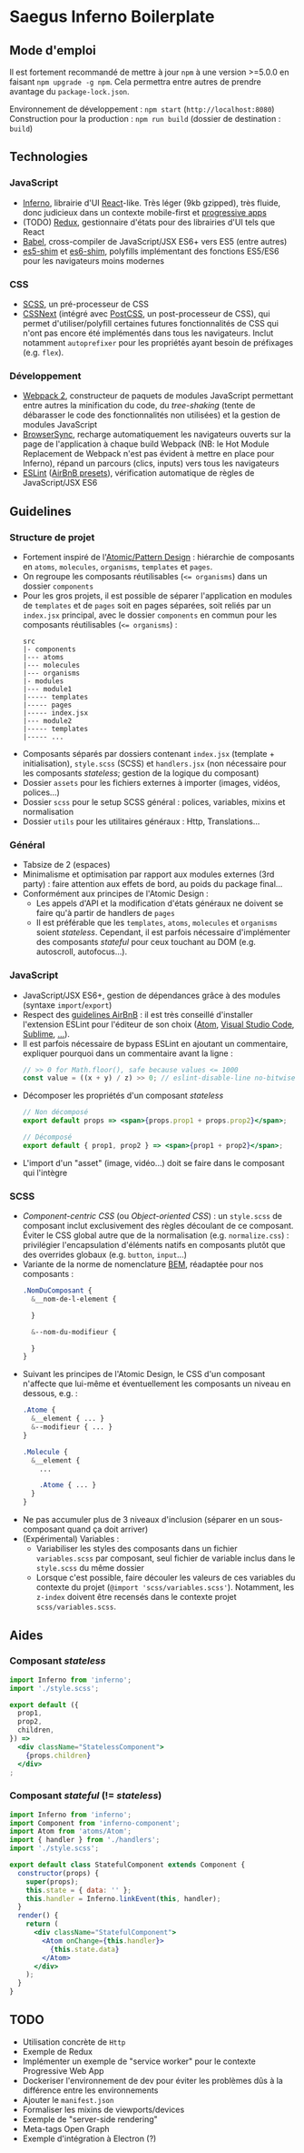 Saegus Inferno Boilerplate
==========

Mode d'emploi
----

Il est fortement recommandé de mettre à jour `npm` à une version >=5.0.0 en faisant `npm upgrade -g npm`. Cela permettra entre autres de prendre avantage du `package-lock.json`.  

Environnement de développement : `npm start` (`http://localhost:8080`)  
Construction pour la production : `npm run build` (dossier de destination : `build`)

Technologies
----

### JavaScript

* [Inferno](https://infernojs.org/docs), librairie d'UI [React](https://facebook.github.io/react/docs)-like. Très léger (9kb gzipped), très fluide, donc judicieux dans un contexte mobile-first et [progressive apps](https://developers.google.com/web/progressive-web-apps/checklist)
* (TODO) [Redux](http://redux.js.org/), gestionnaire d'états pour des librairies d'UI tels que React
* [Babel](https://babeljs.io/), cross-compiler de JavaScript/JSX ES6+ vers ES5 (entre autres)
* [es5-shim](https://github.com/es-shims/es5-shim) et [es6-shim](https://github.com/paulmillr/es6-shim), polyfills implémentant des fonctions ES5/ES6 pour les navigateurs moins modernes

### CSS

* [SCSS](http://sass-lang.com/documentation/), un pré-processeur de CSS
* [CSSNext](http://cssnext.io/) (intégré avec [PostCSS](http://postcss.org/), un post-processeur de CSS), qui permet d'utiliser/polyfill certaines futures fonctionnalités de CSS qui n'ont pas encore été implémentés dans tous les navigateurs. Inclut notamment `autoprefixer` pour les propriétés ayant besoin de préfixages (e.g. `flex`).

### Développement

* [Webpack 2](https://webpack.js.org/), constructeur de paquets de modules JavaScript permettant entre autres la minification du code, du *tree-shaking* (tente de débarasser le code des fonctionnalités non utilisées) et la gestion de modules JavaScript
* [BrowserSync](https://www.browsersync.io/), recharge automatiquement les navigateurs ouverts sur la page de l'application à chaque build Webpack (NB: le Hot Module Replacement de Webpack n'est pas évident à mettre en place pour Inferno), répand un parcours (clics, inputs) vers tous les navigateurs
* [ESLint](http://eslint.org/) ([AirBnB presets](https://github.com/airbnb/javascript)), vérification automatique de règles de JavaScript/JSX ES6

Guidelines
----

### Structure de projet

* Fortement inspiré de l'[Atomic/Pattern Design](http://patternlab.io/) : hiérarchie de composants en `atoms`, `molecules`, `organisms`, `templates` et `pages`.
* On regroupe les composants réutilisables (`<= organisms`) dans un dossier `components`
* Pour les gros projets, il est possible de séparer l'application en modules de `templates` et de `pages` soit en pages séparées, soit reliés par un `index.jsx` principal, avec le dossier `components` en commun pour les composants réutilisables (`<= organisms`) :
  ```
  src
  |- components
  |--- atoms
  |--- molecules
  |--- organisms
  |- modules
  |--- module1
  |----- templates
  |----- pages
  |----- index.jsx
  |--- module2
  |----- templates
  |----- ...
  ```
* Composants séparés par dossiers contenant `index.jsx` (template + initialisation), `style.scss` (SCSS) et `handlers.jsx` (non nécessaire pour les composants *stateless*; gestion de la logique du composant)
* Dossier `assets` pour les fichiers externes à importer (images, vidéos, polices...)
* Dossier `scss` pour le setup SCSS général : polices, variables, mixins et normalisation
* Dossier `utils` pour les utilitaires généraux : Http, Translations...

### Général

* Tabsize de 2 (espaces)
* Minimalisme et optimisation par rapport aux modules externes (3rd party) : faire attention aux effets de bord, au poids du package final...
* Conformément aux principes de l'Atomic Design :
  * Les appels d'API et la modification d'états généraux ne doivent se faire qu'à partir de handlers de `pages`
  * Il est préférable que les `templates`, `atoms`, `molecules` et `organisms` soient *stateless*. Cependant, il est parfois nécessaire d'implémenter des composants *stateful* pour ceux touchant au DOM (e.g. autoscroll, autofocus...).


### JavaScript

* JavaScript/JSX ES6+, gestion de dépendances grâce à des modules (syntaxe `import`/`export`)
* Respect des [guidelines AirBnB](https://github.com/airbnb/javascript) : il est très conseillé d'installer l'extension ESLint pour l'éditeur de son choix ([Atom](https://atom.io/packages/linter-eslint), [Visual Studio Code](https://marketplace.visualstudio.com/items?itemName=dbaeumer.vscode-eslint), [Sublime](https://github.com/roadhump/SublimeLinter-eslint), [...](http://eslint.org/)).
* Il est parfois nécessaire de bypass ESLint en ajoutant un commentaire, expliquer pourquoi dans un commentaire avant la ligne :
  ```js
  // >> 0 for Math.floor(), safe because values <= 1000
  const value = ((x + y) / z) >> 0; // eslint-disable-line no-bitwise
  ```
* Décomposer les propriétés d'un composant *stateless*
  ```jsx
  // Non décomposé
  export default props => <span>{props.prop1 + props.prop2}</span>;

  // Décomposé
  export default { prop1, prop2 } => <span>{prop1 + prop2}</span>;
  ```
* L'import d'un "asset" (image, vidéo...) doit se faire dans le composant qui l'intègre

### SCSS

* *Component-centric CSS* (ou *Object-oriented CSS*) : un `style.scss` de composant inclut exclusivement des règles découlant de ce composant. Éviter le CSS global autre que de la normalisation (e.g. `normalize.css`) : privilégier l'encapsulation d'éléments natifs en composants plutôt que des overrides globaux (e.g. `button`, `input`...)
* Variante de la norme de nomenclature [BEM](http://getbem.com/introduction/), réadaptée pour nos composants :
  ```scss
  .NomDuComposant {
    &__nom-de-l-element {

    }

    &--nom-du-modifieur {

    }
  }
  ```
* Suivant les principes de l'Atomic Design, le CSS d'un composant n'affecte que lui-même et éventuellement les composants un niveau en dessous, e.g. :
  ```scss
  .Atome {
    &__element { ... }
    &--modifieur { ... }
  }

  .Molecule {
    &__element {
      ...

      .Atome { ... }
    }
  }
  ```
* Ne pas accumuler plus de 3 niveaux d'inclusion (séparer en un sous-composant quand ça doit arriver)
* (Expérimental) Variables :
  * Variabiliser les styles des composants dans un fichier `variables.scss` par composant, seul fichier de variable inclus dans le `style.scss` du même dossier
  * Lorsque c'est possible, faire découler les valeurs de ces variables du contexte du projet (`@import 'scss/variables.scss'`). Notamment, les `z-index` doivent être recensés dans le contexte projet `scss/variables.scss`.

Aides
---

### Composant *stateless*

```jsx
import Inferno from 'inferno';
import './style.scss';

export default ({
  prop1,
  prop2,
  children,
}) =>
  <div className="StatelessComponent">
    {props.children}
  </div>
;
```

### Composant *stateful* (!= *stateless*)

```jsx
import Inferno from 'inferno';
import Component from 'inferno-component';
import Atom from 'atoms/Atom';
import { handler } from './handlers';
import './style.scss';

export default class StatefulComponent extends Component {
  constructor(props) {
    super(props);
    this.state = { data: '' };
    this.handler = Inferno.linkEvent(this, handler);
  }
  render() {
    return (
      <div className="StatefulComponent">
        <Atom onChange={this.handler}>
          {this.state.data}
        </Atom>
      </div>
    );
  }
}
```

TODO
----

* Utilisation concrète de `Http`
* Exemple de Redux
* Implémenter un exemple de "service worker" pour le contexte Progressive Web App
* Dockeriser l'environnement de dev pour éviter les problèmes dûs à la différence entre les environnements
* Ajouter le `manifest.json`
* Formaliser les mixins de viewports/devices
* Exemple de "server-side rendering"
* Meta-tags Open Graph
* Exemple d'intégration à Electron (?)
